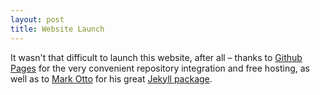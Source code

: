 ```yaml
---
layout: post
title: Website Launch
---
```

  
It wasn't that difficult to launch this website, after all – thanks to [Github Pages](https://pages.github.com/) for the very convenient repository integration and free hosting, as well as to [Mark Otto](https://twitter.com/mdo) for his great [Jekyll package](https://github.com/poole/hyde).
